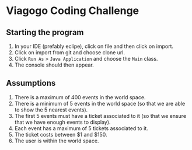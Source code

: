 # Viagogo Coding Challenge

## Starting the program

1. In your IDE (prefably eclipe), click on file and then click on import.
2. Click on import from git and choose clone url.
3. Click `Run As` > `Java Application` and choose the `Main` class.
4. The console should then appear.

## Assumptions

1. There is a maximum of 400 events in the world space.
2. There is a minimum of 5 events in the world space (so that we are able to show the 5 nearest events).
3. The first 5 events must have a ticket associated to it (so that we ensure that we have enough events to display).
4. Each event has a maximum of 5 tickets associated to it.
5. The ticket costs between $1 and $150.
6. The user is within the world space.
